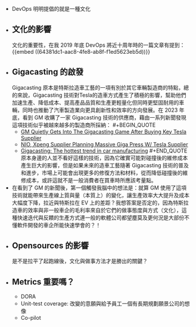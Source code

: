 - DevOps 明明提倡的就是一種文化
- ## 文化的影響
  文化的重要性，在我 2019 年底 DevOps 將近十周年時的一篇文章有提到：
  {{embed ((64381dc1-aac8-4fe8-ab8f-f1ed5623eb5d))}}
- ## Gigacasting 的啟發
  Gigacasting 原本是特斯拉造車工藝的一項有別於其它車輛製造商的特點，總的來說，Gigacasting 技術對Tesla的造車方式產生了積極的影響，幫助他們加速生產、降低成本、提高產品品質和生產更輕量化但同時更堅固耐用的車輛，同時也推動了汽車製造業向更具創新性和效率的方向發展。在 2023 年底，看到 GM 收購了一家 Gigacasting 技術的供應商，藉由一系列新聞發現這項技術似乎被越來越多的製造商所採納：
  #+BEGIN_QUOTE
  * [GM Quietly Gets Into The Gigacasting Game After Buying Key Tesla Supplier](https://insideevs.com/news/696594/gm-buys-tesla-gigacasting-partner-tei/)
  * [NIO, Xpeng Supplier Planning Massive Giga Press W/ Tesla Supplier](https://insideevs.com/news/563092/nio-xpeng-casting-machines-tesla/)
  * [Gigacasting: The hottest trend in car manufacturing](https://www.spglobal.com/mobility/en/research-analysis/gigacasting-the-hottest-trend-in-car-manufacturing.html)
  #+END_QUOTE
  原本身邊的人並不看好這樣的技術，因為它確實可能對碰撞後的維修成本產生巨大的影響，但是如果未來的造車工藝隨著 Gigacasting 技術的普及和進步，市場上可能會出現更多的修復方法和材料，從而降低碰撞後的維修成本，或許這就不是一般消費者在買車時所應該考量點。
- 在看到了 GM 的新聞後，第一個觸發我腦中的想法是：就算 GM 使用了這項技術就能帶來生產線上質與量（本質上）的變化，讓生產效率大大提升及成本大幅度下降，拉近與特斯拉在 EV 上的差距？我想答案是否定的，因為特斯拉造車的效率與非一般車企的毛利率來自於它們的做事態度與方式（文化），這種快速迭代與反饋的生產方式連一般的軟體公司都望塵莫及更何況是大部份不懂軟件開發的車企所能快速學會的？！
- ## Opensources 的影響
  是不是拉平了起跑線後，文化與做事方法才是勝出的關鍵？
- ## Metrics 重要嗎？
  * DORA
  * Unit-test coverage: 改變的意願與給予員工一個有長期規劃願景公司的想像
  * Co-pilot